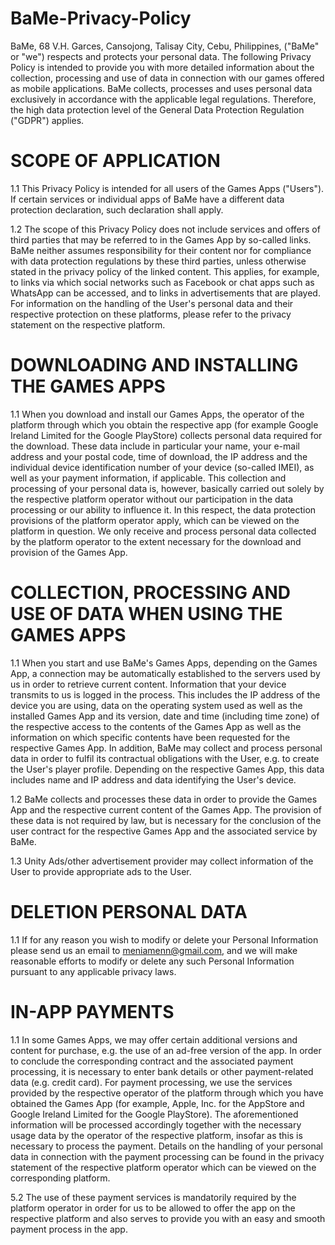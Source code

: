 # BaMe-Privacy-Policy


BaMe, 68 V.H. Garces, Cansojong, Talisay City, Cebu, Philippines,  ("BaMe" or "we") respects and protects your personal data.
The following Privacy Policy is intended to provide you with more detailed information about the collection, processing and use of data in connection with our games offered as mobile applications.
BaMe collects, processes and uses personal data exclusively in accordance with the applicable legal regulations. Therefore, the high data protection level of the General Data Protection Regulation ("GDPR") applies.

# SCOPE OF APPLICATION

1.1 This Privacy Policy is intended for all users of the Games Apps ("Users"). If certain services or individual apps of BaMe have a different data protection declaration, such declaration shall apply.

1.2 The scope of this Privacy Policy does not include services and offers of third parties that may be referred to in the Games App by so-called links. BaMe neither assumes responsibility for their content nor for compliance with data protection regulations by these third parties, unless otherwise stated in the privacy policy of the linked content. This applies, for example, to links via which social networks such as Facebook or chat apps such as WhatsApp can be accessed, and to links in advertisements that are played. For information on the handling of the User's personal data and their respective protection on these platforms, please refer to the privacy statement on the respective platform.

# DOWNLOADING AND INSTALLING THE GAMES APPS

1.1 When you download and install our Games Apps, the operator of the platform through which you obtain the respective app (for example Google Ireland Limited for the Google PlayStore) collects personal data required for the download. These data include in particular your name, your e-mail address and your postal code, time of download, the IP address and the individual device identification number of your device (so-called IMEI), as well as your payment information, if applicable. This collection and processing of your personal data is, however, basically carried out solely by the respective platform operator without our participation in the data processing or our ability to influence it. In this respect, the data protection provisions of the platform operator apply, which can be viewed on the platform in question. We only receive and process personal data collected by the platform operator to the extent necessary for the download and provision of the Games App. 

# COLLECTION, PROCESSING AND USE OF DATA WHEN USING THE GAMES APPS

1.1 When you start and use BaMe's Games Apps, depending on the Games App, a connection may be automatically established to the servers used by us in order to retrieve current content. Information that your device transmits to us is logged in the process. This includes the IP address of the device you are using, data on the operating system used as well as the installed Games App and its version, date and time (including time zone) of the respective access to the contents of the Games App as well as the information on which specific contents have been requested for the respective Games App. In addition, BaMe may collect and process personal data in order to fulfil its contractual obligations with the User, e.g. to create the User's player profile. Depending on the respective Games App, this data includes name and IP address and data identifying the User's device.

1.2 BaMe collects and processes these data in order to provide the Games App and the respective current content of the Games App. The provision of these data is not required by law, but is necessary for the conclusion of the user contract for the respective Games App and the associated service by BaMe. 

1.3 Unity Ads/other advertisement provider may collect information of the User to provide appropriate ads to the User.

# DELETION PERSONAL DATA

1.1 If for any reason you wish to modify or delete your Personal Information please send us an email to meniamenn@gmail.com, and we will make reasonable efforts to modify or delete any such Personal Information pursuant to any applicable privacy laws.

# IN-APP PAYMENTS

1.1 In some Games Apps, we may offer certain additional versions and content for purchase, e.g. the use of an ad-free version of the app. In order to conclude the corresponding contract and the associated payment processing, it is necessary to enter bank details or other payment-related data (e.g. credit card). For payment processing, we use the services provided by the respective operator of the platform through which you have obtained the Games App (for example, Apple, Inc. for the AppStore and Google Ireland Limited for the Google PlayStore). The aforementioned information will be processed accordingly together with the necessary usage data by the operator of the respective platform, insofar as this is necessary to process the payment. Details on the handling of your personal data in connection with the payment processing can be found in the privacy statement of the respective platform operator which can be viewed on the corresponding platform.

5.2 The use of these payment services is mandatorily required by the platform operator in order for us to be allowed to offer the app on the respective platform and also serves to provide you with an easy and smooth payment process in the app.
